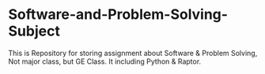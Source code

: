 # Software-and-Problem-Solving-Subject
This is Repository for storing assignment about Software &amp; Problem Solving, Not major class, but GE Class. It including Python &amp; Raptor.
